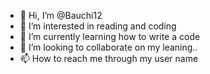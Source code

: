 - 👋 Hi, I’m @Bauchi12
- 👀 I’m interested in reading and coding
- 🌱 I’m currently learning how to write a code
- 💞️ I’m looking to collaborate on my leaning..
- 📫 How to reach me through my user name

<!---
Bauchi12/Bauchi12 is a ✨ special ✨ repository because its `README.md` (this file) appears on your GitHub profile.
You can click the Preview link to take a look at your changes.
--->
